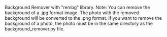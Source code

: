 Background Remover with "rembg" library.
Note: You can remove the background of a .jpg format image.
The photo with the removed background will be converted to the .png format.
If you want to remove the background of a photo, the photo must be in the same directory as the background_remover.py file.

